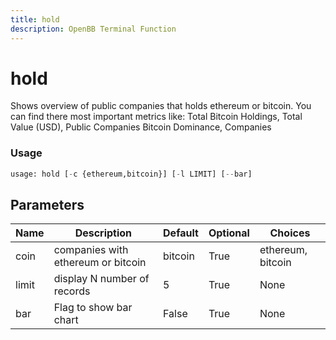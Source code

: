 ```yaml
---
title: hold
description: OpenBB Terminal Function
---
```


# hold

Shows overview of public companies that holds ethereum or bitcoin. You can find there most important metrics like: Total Bitcoin Holdings, Total Value (USD), Public Companies Bitcoin Dominance, Companies

### Usage 
```python
usage: hold [-c {ethereum,bitcoin}] [-l LIMIT] [--bar]
```

## Parameters

| Name | Description | Default | Optional | Choices |
| ---- | ----------- | ------- | -------- | ------- |
| coin | companies with ethereum or bitcoin | bitcoin | True | ethereum, bitcoin |
| limit | display N number of records | 5 | True | None |
| bar | Flag to show bar chart | False | True | None |


